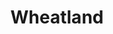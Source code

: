 ---
title: "Wheatland"
hashtag: "wheatland"
subdivision-of:
  - Wyoming
tags:
  - City
  - Wyoming
---